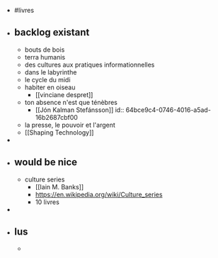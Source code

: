 - #livres
- ## backlog existant
	- bouts de bois
	- terra humanis
	- des cultures aux pratiques informationnelles
	- dans le labyrinthe
	- le cycle du midi
	- habiter en oiseau
		- [[vinciane despret]]
	- ton absence n'est que ténèbres
		- [[Jón Kalman Stefánsson]]
		  id:: 64bce9c4-0746-4016-a5ad-16b2687cbf00
	- la presse, le pouvoir et l'argent
	- [[Shaping Technology]]
-
- ## would be nice
	- culture series
		- [[Iain M. Banks]]
		- https://en.wikipedia.org/wiki/Culture_series
		- 10 livres
-
- ## lus
	-